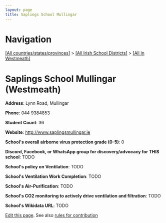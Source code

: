 ```yaml
---
layout: page
title: Saplings School Mullingar
---
```

# Navigation

[[All countries/states/provinces]](../../..) > [[All Irish School Districts]](../..) > [[All In Westmeath]](..)

# Saplings School Mullingar (Westmeath)

**Address**: Lynn Road, Mullingar

**Phone**: 044 9384853

**Student Count**: 36

**Website**: <http://www.saplingsmullingar.ie>

**School's overall airborne virus protection grade (0-5)**: 0

**Discord, Facebook, or WhatsApp group for discovery/advocacy for THIS school**: TODO

**School's policy on Ventilation**: TODO

**School's Ventilation Work Completion**: TODO

**School's Air-Purification**: TODO

**School's CO2 monitoring to actively drive ventilation and filtration**: TODO

**School's Wikidata URL**: TODO


[Edit this page](https://github.com/ventilate-schools/Ireland/edit/main/./Westmeath/Saplings_School_Mullingar.md). See also [rules for contribution](../../../contribution-rules/)